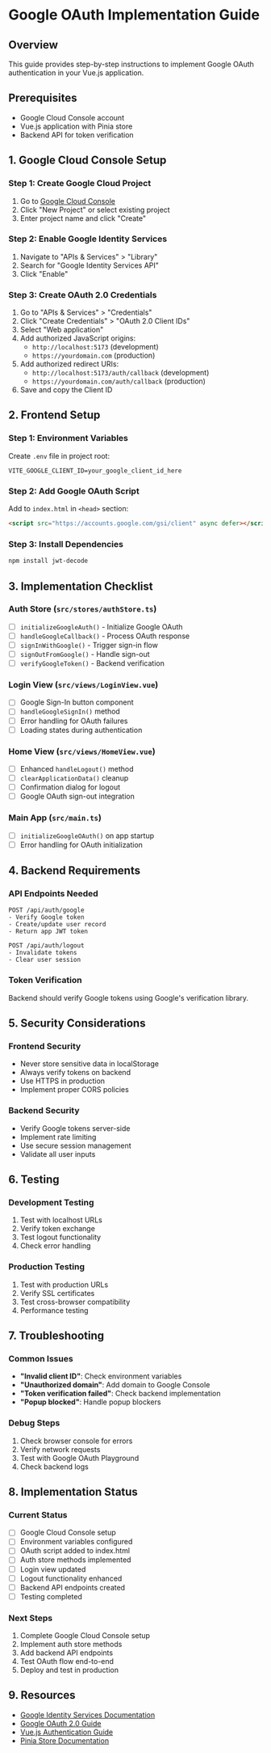 # Google OAuth Implementation Guide

## Overview
This guide provides step-by-step instructions to implement Google OAuth authentication in your Vue.js application.

## Prerequisites
- Google Cloud Console account
- Vue.js application with Pinia store
- Backend API for token verification

## 1. Google Cloud Console Setup

### Step 1: Create Google Cloud Project
1. Go to [Google Cloud Console](https://console.cloud.google.com/)
2. Click "New Project" or select existing project
3. Enter project name and click "Create"

### Step 2: Enable Google Identity Services
1. Navigate to "APIs & Services" > "Library"
2. Search for "Google Identity Services API"
3. Click "Enable"

### Step 3: Create OAuth 2.0 Credentials
1. Go to "APIs & Services" > "Credentials"
2. Click "Create Credentials" > "OAuth 2.0 Client IDs"
3. Select "Web application"
4. Add authorized JavaScript origins:
   - `http://localhost:5173` (development)
   - `https://yourdomain.com` (production)
5. Add authorized redirect URIs:
   - `http://localhost:5173/auth/callback` (development)
   - `https://yourdomain.com/auth/callback` (production)
6. Save and copy the Client ID

## 2. Frontend Setup

### Step 1: Environment Variables
Create `.env` file in project root:
```env
VITE_GOOGLE_CLIENT_ID=your_google_client_id_here
```

### Step 2: Add Google OAuth Script
Add to `index.html` in `<head>` section:
```html
<script src="https://accounts.google.com/gsi/client" async defer></script>
```

### Step 3: Install Dependencies
```bash
npm install jwt-decode
```

## 3. Implementation Checklist

### Auth Store (`src/stores/authStore.ts`)
- [ ] `initializeGoogleAuth()` - Initialize Google OAuth
- [ ] `handleGoogleCallback()` - Process OAuth response
- [ ] `signInWithGoogle()` - Trigger sign-in flow
- [ ] `signOutFromGoogle()` - Handle sign-out
- [ ] `verifyGoogleToken()` - Backend verification

### Login View (`src/views/LoginView.vue`)
- [ ] Google Sign-In button component
- [ ] `handleGoogleSignIn()` method
- [ ] Error handling for OAuth failures
- [ ] Loading states during authentication

### Home View (`src/views/HomeView.vue`)
- [ ] Enhanced `handleLogout()` method
- [ ] `clearApplicationData()` cleanup
- [ ] Confirmation dialog for logout
- [ ] Google OAuth sign-out integration

### Main App (`src/main.ts`)
- [ ] `initializeGoogleOAuth()` on app startup
- [ ] Error handling for OAuth initialization

## 4. Backend Requirements

### API Endpoints Needed
```
POST /api/auth/google
- Verify Google token
- Create/update user record
- Return app JWT token

POST /api/auth/logout
- Invalidate tokens
- Clear user session
```

### Token Verification
Backend should verify Google tokens using Google's verification library.

## 5. Security Considerations

### Frontend Security
- Never store sensitive data in localStorage
- Always verify tokens on backend
- Use HTTPS in production
- Implement proper CORS policies

### Backend Security
- Verify Google tokens server-side
- Implement rate limiting
- Use secure session management
- Validate all user inputs

## 6. Testing

### Development Testing
1. Test with localhost URLs
2. Verify token exchange
3. Test logout functionality
4. Check error handling

### Production Testing
1. Test with production URLs
2. Verify SSL certificates
3. Test cross-browser compatibility
4. Performance testing

## 7. Troubleshooting

### Common Issues
- **"Invalid client ID"**: Check environment variables
- **"Unauthorized domain"**: Add domain to Google Console
- **"Token verification failed"**: Check backend implementation
- **"Popup blocked"**: Handle popup blockers

### Debug Steps
1. Check browser console for errors
2. Verify network requests
3. Test with Google OAuth Playground
4. Check backend logs

## 8. Implementation Status

### Current Status
- [ ] Google Cloud Console setup
- [ ] Environment variables configured
- [ ] OAuth script added to index.html
- [ ] Auth store methods implemented
- [ ] Login view updated
- [ ] Logout functionality enhanced
- [ ] Backend API endpoints created
- [ ] Testing completed

### Next Steps
1. Complete Google Cloud Console setup
2. Implement auth store methods
3. Add backend API endpoints
4. Test OAuth flow end-to-end
5. Deploy and test in production

## 9. Resources

- [Google Identity Services Documentation](https://developers.google.com/identity/gsi/web)
- [Google OAuth 2.0 Guide](https://developers.google.com/identity/protocols/oauth2)
- [Vue.js Authentication Guide](https://vuejs.org/guide/extras/security.html)
- [Pinia Store Documentation](https://pinia.vuejs.org/)
